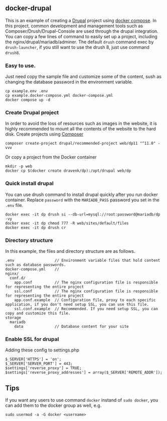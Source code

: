 ## docker-drupal

This is an example of creating a [Drupal](drupal.org) project using [docker compose](https://docs.docker.com/compose/). In this project, common development and management tools such as Composer/Drush/Drupal-Console are used through the drupal integration. You can copy a few lines of command to easily set up a project, including the nginx/drupal/mariadb/adminer. The default `drush` command exec by `drush-launcher`, if you still want to use the drush 8, just use command `drush8`.

### Easy to use.

Just need copy the sample file and customize some of the content, sush as changing the database password in the environment variable.

```
cp example.env .env
cp example.docker-compose.yml docker-compose.yml
docker compose up -d
```

### Create Drupal project

In order to avoid the loss of resources such as images in the website, it is highly recommended to mount all the contents of the website to the hard disk. Create projects using [Composer](https://getcomposer.org/)

```
composer create-project drupal/recommended-project web/dp11 "^11.0" -vvv
```

Or copy a project from the Docker container

```
mkdir -p web
docker cp $(docker create dravenk/dp):/opt/drupal web/dp
```

### Quick install drupal

You can use drush command to install drupal quickly after you run docker container.
Replace `password` with the `MARIADB_PASS` password you set in the `.env` file.

```
docker exec -it dp drush si --db-url=mysql://root:password@mariadb/dp -vy
docker exec -it dp chmod 777 -R web/sites/default/files
docker exec -it dp drush cr
```

### Directory structure

In this example, the files and directory structure are as follows.

```
.env                  // Environment variable files that hold content such as database passwords.
docker-compose.yml    //
nginx/
  conf.d/
    app.conf          // The nginx configuration file is responsible for representing the entire project
    ssl.conf          // The nginx configuration file is responsible for representing the entire project
    app.conf.example  // Configuration file, proxy to each specific application, if you don't need setup SSL, you can use this file.
    ssl.conf.example  // Recommended. If you need setup SSL, you can copy and customize this file.
storage
  mariadb
    data              // Database content for your site
```

### Enable SSL for drupal

Adding these config to settings.php

```
$_SERVER['HTTPS'] = 'on';
$_SERVER['SERVER_PORT'] = 443;
$settings['reverse_proxy'] = TRUE;
$settings['reverse_proxy_addresses'] = array($_SERVER['REMOTE_ADDR']);
```

## Tips

If you want any users to use command `docker` instand of `sudo docker`, you can add them to the docker group as well, e.g.

```
sudo usermod -a -G docker <username>
```
